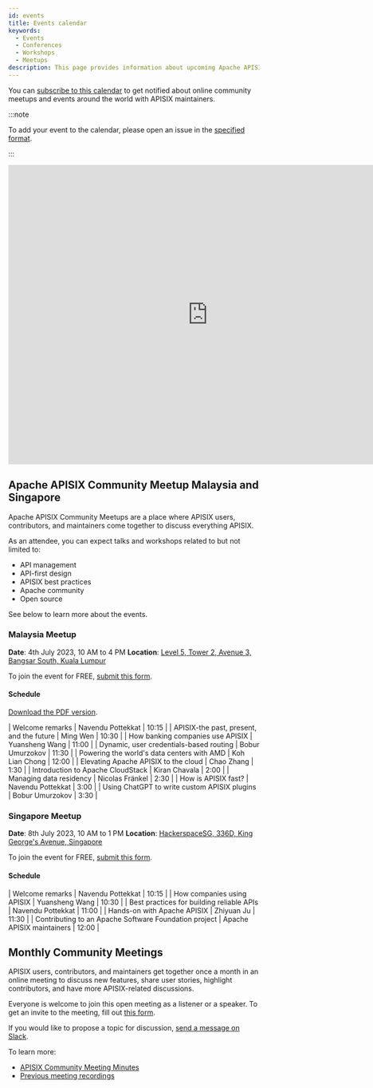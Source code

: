 ```yaml
---
id: events
title: Events calendar
keywords:
  - Events
  - Conferences
  - Workshops
  - Meetups
description: This page provides information about upcoming Apache APISIX's community events where you can track meetups, conferences, and workshops.
---
```


You can [subscribe to this calendar](https://calendar.google.com/calendar/embed?src=c_sonnl869vh6tjd9frj7t6rcma0%40group.calendar.google.com&ctz=Asia%2FKolkata) to get notified about online community meetups and events around the world with APISIX maintainers.

:::note

To add your event to the calendar, please open an issue in the [specified format](https://github.com/apache/apisix-website/issues/new/choose).

:::

<iframe src="https://calendar.google.com/calendar/embed?height=600&wkst=1&bgcolor=%23ea5451&ctz=UTC&showCalendars=0&showTabs=0&showPrint=0&title&showTitle=0&showNav=1&showDate=1&src=Y19zb25ubDg2OXZoNnRqZDlmcmo3dDZyY21hMEBncm91cC5jYWxlbmRhci5nb29nbGUuY29t&color=%23D50000" width="800" height="600" frameborder="0" scrolling="no"></iframe>

## Apache APISIX Community Meetup Malaysia and Singapore

Apache APISIX Community Meetups are a place where APISIX users, contributors, and maintainers come together to discuss everything APISIX.

As an attendee, you can expect talks and workshops related to but not limited to:

- API management
- API-first design
- APISIX best practices
- Apache community
- Open source

See below to learn more about the events.

### Malaysia Meetup

**Date**: 4th July 2023, 10 AM to 4 PM
**Location**: [Level 5, Tower 2, Avenue 3, Bangsar South, Kuala Lumpur](https://goo.gl/maps/26m6CHbn86RszbtZ7)

To join the event for FREE, [submit this form](https://forms.gle/sUmjdBQAMPjDehYR8).

#### Schedule

[Download the PDF version](https://bit.ly/apisix-meetup-malaysia).

| Welcome remarks | Navendu Pottekkat | 10:15 |
| APISIX-the past, present, and the future | Ming Wen | 10:30 |
| How banking companies use APISIX | Yuansheng Wang | 11:00 |
| Dynamic, user credentials-based routing | Bobur Umurzokov | 11:30 |
| Powering the world's data centers with AMD | Koh Lian Chong | 12:00 |
| Elevating Apache APISIX to the cloud | Chao Zhang | 1:30 |
| Introduction to Apache CloudStack | Kiran Chavala | 2:00 |
| Managing data residency | Nicolas Fränkel | 2:30 |
| How is APISIX fast? | Navendu Pottekkat | 3:00 |
| Using ChatGPT to write custom APISIX plugins | Bobur Umurzokov | 3:30 |

### Singapore Meetup

**Date**: 8th July 2023, 10 AM to 1 PM
**Location**: [HackerspaceSG, 336D, King George's Avenue, Singapore](https://goo.gl/maps/gv1qSY8fxftn3Siv6)

To join the event for FREE, [submit this form](https://forms.gle/JSzVmfXon9HCTSee9).

#### Schedule

| Welcome remarks | Navendu Pottekkat | 10:15 |
| How companies using APISIX | Yuansheng Wang | 10:30 |
| Best practices for building reliable APIs | Navendu Pottekkat | 11:00 |
| Hands-on with Apache APISIX | Zhiyuan Ju | 11:30 |
| Contributing to an Apache Software Foundation project | Apache APISIX maintainers | 12:00 |

## Monthly Community Meetings

APISIX users, contributors, and maintainers get together once a month in an online meeting to discuss new features, share user stories, highlight contributors, and have more APISIX-related discussions.

Everyone is welcome to join this open meeting as a listener or a speaker. To get an invite to the meeting, fill out [this form](https://apisix.apache.org/community-meeting-signup).

If you would like to propose a topic for discussion, [send a message on Slack](https://apisix.apache.org/docs/general/join/#join-the-slack-channel).

To learn more:

- [APISIX Community Meeting Minutes](https://docs.google.com/document/d/1BKizjE_vGxxYCSrBehyGsa4Q7eS8DLIdgumC6fRm4TQ/edit)
- [Previous meeting recordings](https://youtube.com/playlist?list=PLAoKZlos1sznjgFQsm31QAWeJmv8_w7SP)
